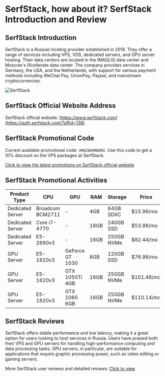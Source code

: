 # SerfStack, how about it? SerfStack Introduction and Review

## SerfStack Introduction
SerfStack is a Russian hosting provider established in 2019. They offer a range of services including VPS, VDS, dedicated servers, and GPU server hosting. Their data centers are located in the IMAQLIQ data center and Moscow's IXcellerate data center. The company provides services in Germany, the USA, and the Netherlands, with support for various payment methods including WeChat Pay, UnionPay, Paypal, and mainstream cryptocurrencies.

![SerfStack](https://github.com/user-attachments/assets/82597a62-74e8-40e3-aa72-78f95bb573c8)

## SerfStack Official Website Address
SerfStack official website: [https://www.serfstack.com](https://auth.serfstack.com/?affid=138)

## SerfStack Promotional Code
Current available promotional code: `3MAZ8EHRBOM2`. Use this code to get a 10% discount on the VPS packages at SerfStack. 

[Click to view the latest promotions on SerfStack official website](https://auth.serfstack.com/?affid=138)

## SerfStack Promotional Activities

| Product Type     | CPU              | GPU              | RAM    | Storage       | Price      | Purchase Link                                |
|------------------|------------------|------------------|--------|---------------|------------|----------------------------------------------|
| Dedicated Server | Broadcom BCM2711  | -                | 4GB    | 64GB SDXC     | $15.99/mo  | [Buy Now](https://auth.serfstack.com/?affid=138)         |
| Dedicated Server | Core i7-4770      | -                | 16GB   | 240GB SSD     | $53.98/mo  | [Buy Now](https://auth.serfstack.com/?affid=138)         |
| Dedicated Server | E5-2690v3         | -                | 16GB   | 250GB NVMe    | $82.44/mo  | [Buy Now](https://auth.serfstack.com/?affid=138)         |
| GPU Server       | E5-1620v3         | GeForce GT 1030  | 8GB    | 120GB SSD     | $76.98/mo  | [Buy Now](https://auth.serfstack.com/?affid=138)         |
| GPU Server       | E5-1620v3         | GTX 1050Ti 4GB   | 16GB   | 250GB NVMe    | $101.46/mo | [Buy Now](https://auth.serfstack.com/?affid=138)         |
| GPU Server       | E5-1620v3         | GTX 1060 6GB     | 16GB   | 250GB NVMe    | $110.14/mo | [Buy Now](https://auth.serfstack.com/?affid=138)         |

## SerfStack Reviews
SerfStack offers stable performance and low latency, making it a great option for users looking to host services in Russia. Users have praised both their VPS and GPU servers for handling high-performance computing and data processing tasks. GPU servers, in particular, are suitable for applications that require graphic processing power, such as video editing or gaming servers.

More SerfStack user reviews and detailed reviews: [Click to view](https://auth.serfstack.com/?affid=138)
